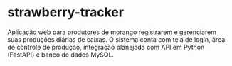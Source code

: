 # strawberry-tracker
Aplicação web para produtores de morango registrarem e gerenciarem suas produções diárias de caixas. O sistema conta com tela de login, área de controle de produção, integração planejada com API em Python (FastAPI) e banco de dados MySQL.
